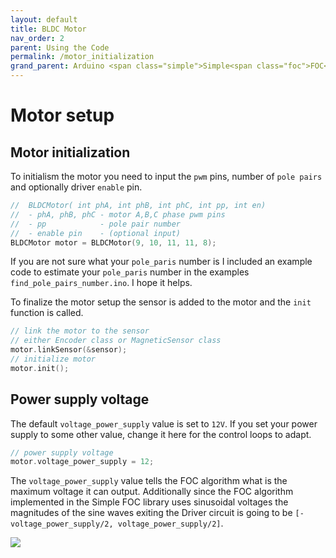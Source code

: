 ```yaml
---
layout: default
title: BLDC Motor
nav_order: 2
parent: Using the Code
permalink: /motor_initialization
grand_parent: Arduino <span class="simple">Simple<span class="foc">FOC</span>library</span>
---
```


# Motor setup


## Motor initialization
To initialism the motor you need to input the `pwm` pins, number of `pole pairs` and optionally driver `enable` pin.
```cpp
//  BLDCMotor( int phA, int phB, int phC, int pp, int en)
//  - phA, phB, phC - motor A,B,C phase pwm pins
//  - pp            - pole pair number
//  - enable pin    - (optional input)
BLDCMotor motor = BLDCMotor(9, 10, 11, 11, 8);
```
If you are not sure what your `pole_paris` number is I included an example code to estimate your `pole_paris` number in the examples `find_pole_pairs_number.ino`. I hope it helps. 

To finalize the motor setup the sensor is added to the motor and the `init` function is called.
```cpp
// link the motor to the sensor
// either Encoder class or MagneticSensor class
motor.linkSensor(&sensor);
// initialize motor
motor.init();
```


## Power supply voltage
The default  `voltage_power_supply`  value is set to `12V`. If you set your power supply to some other value, change it here for the control loops to adapt.
```cpp
// power supply voltage
motor.voltage_power_supply = 12;
```
The `voltage_power_supply` value tells the FOC algorithm what is the maximum voltage it can output. Additionally since the FOC algorithm implemented in the Simple FOC library uses sinusoidal voltages the magnitudes of the sine waves exiting the Driver circuit is going to be  `[-voltage_power_supply/2, voltage_power_supply/2]`.

<img src="../extras/Images/sine_foc.png" >

